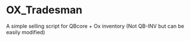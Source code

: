 # OX_Tradesman
A simple selling script for QBcore + Ox inventory (Not QB-INV but can be easily modified)
